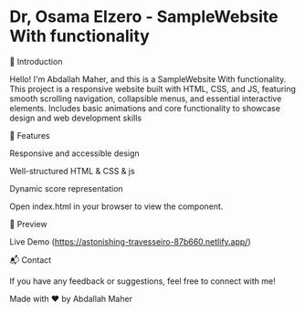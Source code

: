 # Dr, Osama Elzero - SampleWebsite With functionality 

🌟 Introduction

Hello! I'm Abdallah Maher, and this is a SampleWebsite With functionality. This project is a  responsive  website built with HTML, CSS, and JS, featuring smooth scrolling navigation,
collapsible menus, and essential interactive elements. Includes basic animations and core functionality to showcase design and web development skills

🚀 Features

Responsive and accessible design

Well-structured HTML & CSS & js

Dynamic score representation


Open index.html in your browser to view the component.

🎨 Preview

Live Demo (https://astonishing-travesseiro-87b660.netlify.app/)

📬 Contact 

If you have any feedback or suggestions, feel free to connect with me!

Made with ❤️ by Abdallah Maher

